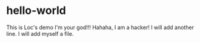 # hello-world
This is Loc's demo
I'm your god!!!
Hahaha, I am a hacker!
I will add another line.
I will add myself a file.
